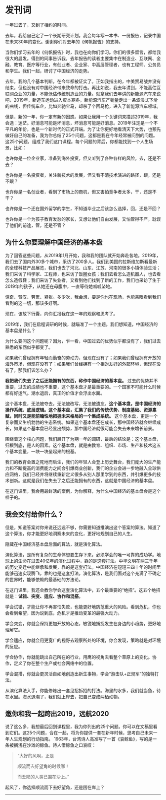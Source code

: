 # 发刊词

一年过去了，又到了相约的时间。

去年，我给自己定了一个长期研究计划。我会每年写一本书、一份报告，记录中国在未来30年的变化。谢谢你们对去年的《何帆报告》的支持。

当你们学习去年的《何帆报告》时，我也在向你们学习。你们的很多留言，都给我很大的启发。得到的同事告诉我，去年报告的读者主要集中在制造业、互联网、金融、教育、医疗等行业，有创业者、企业家、中高层管理者，也有工程师、公务员和学生。我们一起，研讨了中国经济的走势。

去年，我的几个基本判断，在今年都被证实了。正如我指出的，中美贸易战并没有结束，但也没有对中国经济带来致命的打击。再比如说，我去年讲到，不能高估互联网企业的力量，不能低估传统制造业的力量。就拿我们去年讲的新能源汽车来说吧，2019年，新造车运动进入资本寒冬，新能源汽车产销量走出一条波浪式下滑的曲线，但传统车企，比如奔驰宝马，却杀了个回马枪，进入了新能源汽车领域。

但是，新的一年，你一定有新的困惑。如果让我用一个关键词来描述2019年，我会选：迷茫。好消息可能是坏消息，坏消息可能是好消息。2019年注定是一个不平凡的年份，也是一个新时代的正式开端。为了让你更好地看清天下大势，也预先做好自己的准备，我为你总结了25个问题，这都是我在今年经常被问到的问题。这25个问题，组成了我们这门课程。每个问题的背后，你都能找到一个人生场景，比如：

也许你是一位企业家，准备到海外投资，但又听到了各种各样的风险，去，还是不去？

也许你是一名投资者，关注新技术的发展，但又看不清技术演进的路径，跟，还是不跟？

也许你是一名创业者，看到了市场上的商机，但又害怕竞争者太多，干，还是不干？

也许你是一个还在国外留学的学生，不知道毕业之后该怎么选择，回，还是不回？

也许你是一个为孩子教育发愁的家长，又想让他们自由发展，又怕管得不严，耽误了他们的前途，管，还是不管？

## 为什么你要理解中国经济的基本盘

为了回答这些问题，从2019年1月开始，我和我的团队就开始奔赴各地。2019年，我们去了国内外30多个城市，采访了200多人。我们到美国的拉斯维加斯看最新的全球科技产品展览，我们也去了河北、山东、江苏、河南的很多小镇体验生活；我们采访了科学家、工程师，也采访了饭圈女孩；我们去看怎么造机器人，也去看怎么造假鞋；我们采访了失业者，又看到他们找到了新的工作，我们也采访了生于2019年的孩子，从她还在母腹中，一直等待她呱呱坠地。

惊奇、赞叹、劳累、紧张。多少次，我会想，要是你也在现场，也能亲眼看到我们看到的这一切，那该多好啊。

现在，该放下行囊，向你汇报我在这一年的观察和思考了。

2019年，我们在启程调研的时候，就瞄准了一个主题。我们想知道，中国经济的基本盘是什么？

为什么要问这个问题呢？因为，乍一看，中国过去的优势似乎都没有了，我们过去熟悉的东西似乎都变了。

如果我们曾经拥有年轻而勤奋的劳动力，但现在没有了；如果我们曾经拥有开放的海外市场，但现在没有了；如果我们曾经拥有一个相对友好的外部环境，但现在没有了，那我们该怎么办？

**我把我们失去了之后还能拥有的东西，称作中国经济的基本盘。** 过去的优势并不重要，过去的成绩也不重要，这个基本盘才是最重要的。一个国家不可能什么时候都有好运气。潮水退后，真正的价值才会浮出水面。

这个基本盘，无法被夺去，无法被改写，无法被遗忘。**这个基本盘，是中国经济的操作系统、底层逻辑。这个基本盘，汇集了我们的传统优势、制度基础、资源禀赋，同时又是能前瞻性地把握未来格局的一个集成系统。** 这个基本盘，更是一个复杂而又生机勃勃的生态系统。如果这个基本盘还在成长，那中国经济就会继续成长，如果这个基本盘已经显出颓势，那中国经济就很可能会失去未来增长前景。

围绕着这个核心问题，我们展开了为期一年的调研，最后的结论是：这个基本盘，归根到底，是人的因素。这个基本盘，就是由教育、组织、市场、生产和技术这五个基本变量，一块一块垒起来的根基。

我们的教育会置之死地而后生，我们的年轻人会登上历史舞台，我们庞大的生产能力和不断提高的消费能力之间会引爆商业创新，我们的企业会进一步地融入全球供应网络，我们已经并将继续重新定义很多从别人那里学到的东西，并引爆更多的技术创新。这就是我们在失去了之后还能拥有的东西，这就是中国经济的基本盘。

在这门课里，我会用最鲜活的案例，为你解释，为什么中国经济的基本盘会是这个样子的。

## 我会交付给你什么？

但是，知道答案对你来说还远远不够，你需要知道推演出这个答案的算法。知道了这个算法，你才能更好地洞察未来的变化，更好地规划自己的人生。

隐藏在中国经济基本盘后面的算法，就是演化算法。

演化算法，是所有复杂的生命体想要生存下来，必须学会的唯一可靠的成功学。地球上的生命在过去40亿年的演化过程中，靠的是这套打法。中华文明在两三千年的历史变迁中能继承和发展，靠的是这套打法。中国经济在短短三四十年的时间里能够迅速实现腾飞，靠的也是这套打法。演化算法，是我们面对这个充满了不确定的世界时，能够依赖的最基础的方法论。

在这门课里，我还会教你学会这套演化算法中，五个最重要的“绝招”。这五个绝招就是：**试错、突变、适应、协作和混搭**。

学会试错，才能让你不再害怕失败，也能更好地防范重大的风险。看到危机，你也会看到希望，因为说到底，危机才是推动变革的最强大动力。

学会突变，你就会保持更加开放的心态，敏锐地捕捉发生在身边的小趋势，更好地理解它。

学会适应，你就会用更宽广的视野去观察所处的环境，你会发现，策略就是对环境的反应。

学会协作，你就能跳出自己所在的行业，用鹰的视角去看整个草原上的变化。协作，定义了你在整个生产或社会网络中的位置。

学会混搭，你就会更灵活自如地创造出新生事物，学会“游击队+正规军”的独特打法。

从演化算法入手，你能修炼出一套见招拆招的打法。海里的水多，我们就当鱼，待在水里。海水退潮了，我们就上岸去，把自己变成两栖动物。

## 邀你和我一起跨出2019，远航2020

说了这么多，我想最后回到课程里，我为你列出的25个问题。你可以在文稿里看到它们。这25个问题，合在一起，将为你提供一套在新年时候，思考自己未来一年人生规划的行动指南。
1963年，台湾诗人高准写了一首《哀鲸鱼》，写的是一条被搁浅在沙滩的鲸鱼。诗人借鲸鱼之口哀叹：

> “大好的风啊，正是
>
> 顺流而去好望角的时候哪！
>
> 而丑陋的人类已围在沙上。”

起风了，你选择顺流而下去好望角，还是困在岸上？

---
